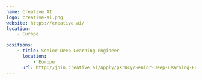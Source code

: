 ```yaml
---
name: Creative AI
logo: creative-ai.png
website: https://creative.ai/
location:
    - Europe

positions:
    - title: Senior Deep Learning Engineer
      location:
          - Europe
      url: http://join.creative.ai/apply/pXrKcy/Senior-Deep-Learning-Engineer
---
```

